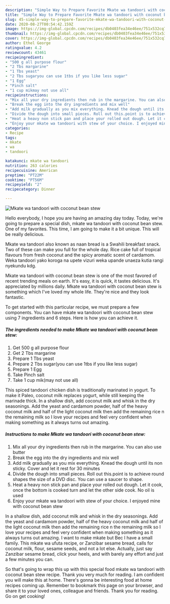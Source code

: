 ```yaml
---
description: "Simple Way to Prepare Favorite Mkate wa tandoori with coconut bean stew"
title: "Simple Way to Prepare Favorite Mkate wa tandoori with coconut bean stew"
slug: 45-simple-way-to-prepare-favorite-mkate-wa-tandoori-with-coconut-bean-stew
date: 2020-08-27T00:54:42.159Z
image: https://img-global.cpcdn.com/recipes/db0403fea34e46ee/751x532cq70/mkate-wa-tandoori-with-coconut-bean-stew-recipe-main-photo.jpg
thumbnail: https://img-global.cpcdn.com/recipes/db0403fea34e46ee/751x532cq70/mkate-wa-tandoori-with-coconut-bean-stew-recipe-main-photo.jpg
cover: https://img-global.cpcdn.com/recipes/db0403fea34e46ee/751x532cq70/mkate-wa-tandoori-with-coconut-bean-stew-recipe-main-photo.jpg
author: Ethel George
ratingvalue: 4.2
reviewcount: 43461
recipeingredient:
- "500 g all purpose flour"
- "2 Tbs margarine"
- "1 Tbs yeast"
- "2 Tbs sugaryou can use 1tbs if you like less sugar"
- "1 Egg"
- "Pinch salt"
- "1 cup mikmay not use all"
recipeinstructions:
- "Mix all your dry ingredients then rub in the margarine. You can also use butter"
- "Break the egg into the dry ingredients and mix well"
- "Add milk gradually as you mix everything. Knead the dough until its non sticky. Cover and let it rest for 30 minutes"
- "Divide the dough into small pieces. Roll out this.point is to achieve round shapes the size of a DVD disc. You can use a saucer to shape."
- "Heat a heavy non stick pan and place your rolled out dough. Let it cook, once the bottom is cooked turn and let the other side cook. No oil is used"
- "Enjoy your mkate wa tandoori with stew of your choice. I enjoyed mine with coconut bean stew"
categories:
- Recipe
tags:
- mkate
- wa
- tandoori

katakunci: mkate wa tandoori 
nutrition: 263 calories
recipecuisine: American
preptime: "PT22M"
cooktime: "PT56M"
recipeyield: "2"
recipecategory: Dinner

---
```



![Mkate wa tandoori with coconut bean stew](https://img-global.cpcdn.com/recipes/db0403fea34e46ee/751x532cq70/mkate-wa-tandoori-with-coconut-bean-stew-recipe-main-photo.jpg)

Hello everybody, I hope you are having an amazing day today. Today, we're going to prepare a special dish, mkate wa tandoori with coconut bean stew. One of my favorites. This time, I am going to make it a bit unique. This will be really delicious.

Mkate wa tandoori also known as naan bread is a Swahili breakfast snack. Two of these can make you full for the whole day. Rice cake full of tropical flavours from fresh coconut and the spicy aromatic scent of cardamom. Weka tandoori yako koroga na upete vizuri weka upande unaeza kutia rangi nyekundu kdg.

Mkate wa tandoori with coconut bean stew is one of the most favored of recent trending meals on earth. It's easy, it is quick, it tastes delicious. It's appreciated by millions daily. Mkate wa tandoori with coconut bean stew is something which I've loved my whole life. They're nice and they look fantastic.


To get started with this particular recipe, we must prepare a few components. You can have mkate wa tandoori with coconut bean stew using 7 ingredients and 6 steps. Here is how you can achieve it.

<!--inarticleads1-->

##### The ingredients needed to make Mkate wa tandoori with coconut bean stew:

1. Get 500 g all purpose flour
1. Get 2 Tbs margarine
1. Prepare 1 Tbs yeast
1. Prepare 2 Tbs sugar(you can use 1tbs if you like less sugar)
1. Prepare 1 Egg
1. Take Pinch salt
1. Take 1 cup mik(may not use all)


This spiced tandoori chicken dish is traditionally marinated in yogurt. To make it Paleo, coconut milk replaces yogurt, while still keeping the marinade thick. In a shallow dish, add coconut milk and whisk in the dry seasonings. Add the yeast and cardamom powder, half of the heavy coconut milk and half of the light coconut milk then add the remaining rice n the remaining milk so I love your recipes and feel very confident when making something as it always turns out amazing. 

<!--inarticleads2-->

##### Instructions to make Mkate wa tandoori with coconut bean stew:

1. Mix all your dry ingredients then rub in the margarine. You can also use butter
1. Break the egg into the dry ingredients and mix well
1. Add milk gradually as you mix everything. Knead the dough until its non sticky. Cover and let it rest for 30 minutes
1. Divide the dough into small pieces. Roll out this.point is to achieve round shapes the size of a DVD disc. You can use a saucer to shape.
1. Heat a heavy non stick pan and place your rolled out dough. Let it cook, once the bottom is cooked turn and let the other side cook. No oil is used
1. Enjoy your mkate wa tandoori with stew of your choice. I enjoyed mine with coconut bean stew


In a shallow dish, add coconut milk and whisk in the dry seasonings. Add the yeast and cardamom powder, half of the heavy coconut milk and half of the light coconut milk then add the remaining rice n the remaining milk so I love your recipes and feel very confident when making something as it always turns out amazing. I want to make mkate but Bec I have a small family. This mkate wa ufuta recipe, or Zanzibar sesame bread, calls for coconut milk, flour, sesame seeds, and not a lot else. Actually, just say Zanzibar sesame bread, click your heels, and with barely any effort and just a few minutes you can. 

So that's going to wrap this up with this special food mkate wa tandoori with coconut bean stew recipe. Thank you very much for reading. I am confident you will make this at home. There's gonna be interesting food at home recipes coming up. Remember to bookmark this page on your browser, and share it to your loved ones, colleague and friends. Thank you for reading. Go on get cooking!
